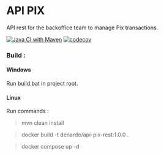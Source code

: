 # API PIX
API rest for the backoffice team to manage Pix transactions.

[![Java CI with Maven](https://github.com/denarde/apipix/actions/workflows/maven.yml/badge.svg)](https://github.com/denarde/apipix/actions/workflows/maven.yml)
[![codecov](https://codecov.io/gh/denarde/apipix/branch/main/graph/badge.svg?token=RHLL3X0CJ8)](https://codecov.io/gh/denarde/apipix)

### Build : 

#### Windows
Run build.bat in project root.

#### Linux 

Run commands :

>mvn clean install

>docker build -t denarde/api-pix-rest:1.0.0 .

>docker compose up -d





